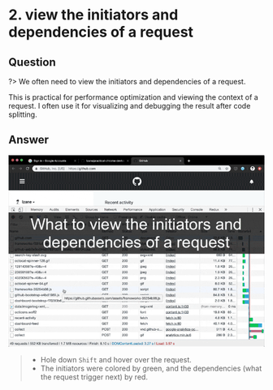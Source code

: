 # 2. view the initiators and dependencies of a request

## Question

?> We often need to view the initiators and dependencies of a request.

This is practical for performance optimization and viewing the context of a request. I often use it for visualizing and debugging the result after code splitting.

## Answer

![view_initiators_and_dependencies](../media/view_initiators_and_dependencies.gif)

> - Hole down `Shift` and hover over the request.
> - The initiators were colored by green, and the dependencies (what the request trigger next) by red.

